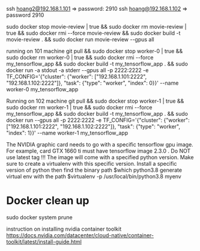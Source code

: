 ssh hoang2@192.168.1.101 => password: 2910
ssh hoang@192.168.1.102  => password 2910

sudo docker stop movie-review | true && sudo docker rm movie-review | true && sudo docker rmi --force movie-review && sudo docker build -t movie-review . && sudo docker run movie-review --gpus all

running on 101 machine
git pull && sudo docker stop worker-0 | true && sudo docker rm worker-0 | true && sudo docker rmi --force my_tensorflow_app && sudo docker build -t my_tensorflow_app . && sudo docker run -a stdout -a stderr --gpus all -p 2222:2222 -e TF_CONFIG='{"cluster": {"worker": ["192.168.1.101:2222", "192.168.1.102:2222"]}, "task": {"type": "worker", "index": 0}}' --name worker-0  my_tensorflow_app


Running on 102 machine
git pull && sudo docker stop worker-1 | true && sudo docker rm worker-1 | true && sudo docker rmi --force my_tensorflow_app && sudo docker build -t my_tensorflow_app . && sudo docker run --gpus all -p 2222:2222 -e TF_CONFIG='{"cluster": {"worker": ["192.168.1.101:2222", "192.168.1.102:2222"]}, "task": {"type": "worker", "index": 1}}' --name worker-1  my_tensorflow_app


The NVIDIA graphic card needs to go with a specific tensorflow gpu image. For example,
card GTX 1660 ti must have tensorflow image 2.3.0 . Do NOT use latest tag !!!
The image will come with a specified python version. Make sure to create a virtualenv with this 
specific version. Install a specific version of python
then find the binary path
$which python3.8
generate virtual env with the path
$virtualenv -p /usr/local/bin/python3.8 myenv

# Docker clean up
sudo docker system prune


instruction on installing nvidia container toolkit 
https://docs.nvidia.com/datacenter/cloud-native/container-toolkit/latest/install-guide.html